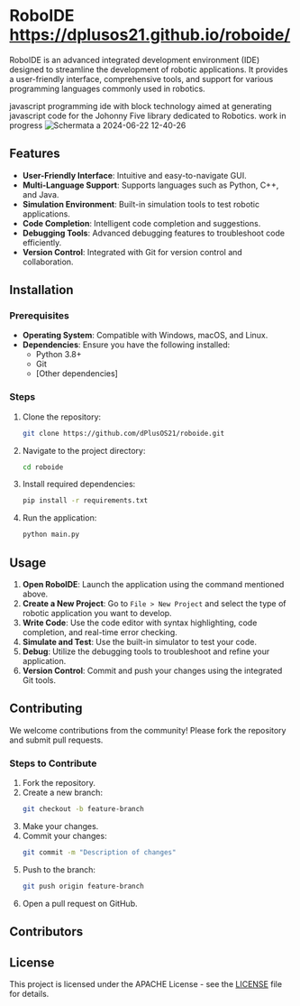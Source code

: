 
# RoboIDE https://dplusos21.github.io/roboide/

RoboIDE is an advanced integrated development environment (IDE) designed to streamline the development of robotic applications. It provides a user-friendly interface, comprehensive tools, and support for various programming languages commonly used in robotics.

javascript programming ide with block technology aimed at generating javascript code for the Johonny Five library dedicated to Robotics.
work in progress
![Schermata a 2024-06-22 12-40-26](https://github.com/dPlusOS21/roboide/assets/11348388/a852175d-4785-4f9f-8219-c654eabca53f)


## Features

- **User-Friendly Interface**: Intuitive and easy-to-navigate GUI.
- **Multi-Language Support**: Supports languages such as Python, C++, and Java.
- **Simulation Environment**: Built-in simulation tools to test robotic applications.
- **Code Completion**: Intelligent code completion and suggestions.
- **Debugging Tools**: Advanced debugging features to troubleshoot code efficiently.
- **Version Control**: Integrated with Git for version control and collaboration.

## Installation

### Prerequisites

- **Operating System**: Compatible with Windows, macOS, and Linux.
- **Dependencies**: Ensure you have the following installed:
  - Python 3.8+
  - Git
  - [Other dependencies]

### Steps

1. Clone the repository:
    ```bash
    git clone https://github.com/dPlusOS21/roboide.git
    ```
2. Navigate to the project directory:
    ```bash
    cd roboide
    ```
3. Install required dependencies:
    ```bash
    pip install -r requirements.txt
    ```
4. Run the application:
    ```bash
    python main.py
    ```

## Usage

1. **Open RoboIDE**: Launch the application using the command mentioned above.
2. **Create a New Project**: Go to `File > New Project` and select the type of robotic application you want to develop.
3. **Write Code**: Use the code editor with syntax highlighting, code completion, and real-time error checking.
4. **Simulate and Test**: Use the built-in simulator to test your code.
5. **Debug**: Utilize the debugging tools to troubleshoot and refine your application.
6. **Version Control**: Commit and push your changes using the integrated Git tools.

## Contributing

We welcome contributions from the community! Please fork the repository and submit pull requests.

### Steps to Contribute

1. Fork the repository.
2. Create a new branch:
    ```bash
    git checkout -b feature-branch
    ```
3. Make your changes.
4. Commit your changes:
    ```bash
    git commit -m "Description of changes"
    ```
5. Push to the branch:
    ```bash
    git push origin feature-branch
    ```
6. Open a pull request on GitHub.

## Contributors



## License

This project is licensed under the APACHE License - see the [LICENSE](LICENSE) file for details.
